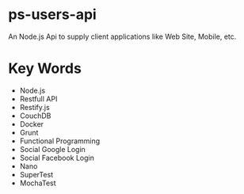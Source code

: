 # ps-users-api
An Node.js Api to supply client applications like Web Site, Mobile, etc.

# Key Words
- Node.js 
- Restfull API 
- Restify.js
- CouchDB
- Docker
- Grunt
- Functional Programming
- Social Google Login
- Social Facebook Login
- Nano
- SuperTest
- MochaTest
